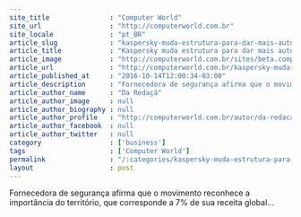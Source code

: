 ```yaml
---
site_title               : "Computer World"
site_url                 : "http://computerworld.com.br"
site_locale              : "pt_BR"
article_slug             : "kaspersky-muda-estrutura-para-dar-mais-autonomia-a-america-latina"
article_title            : "Kaspersky muda estrutura para dar mais autonomia à América Latina"
article_image            : "http://computerworld.com.br/sites/beta.computerworld.com.br/files/news_articles/america_latina.jpg"
article_url              : "http://computerworld.com.br/kaspersky-muda-estrutura-para-dar-mais-autonomia-america-latina"
article_published_at     : "2016-10-14T12:00:34-03:00"
article_description      : "Fornecedora de segurança afirma que o movimento reconhece a importância do território, que corresponde a 7% de sua receita global..."
article_author_name      : "Da Redaçã"
article_author_image     : null
article_author_biography : null
article_author_profile   : "http://computerworld.com.br/autor/da-redacao"
article_author_facebook  : null
article_author_twitter   : null
category                 : ['business']
tags                     : ['Computer World']
permalink                : "/:categories/kaspersky-muda-estrutura-para-dar-mais-autonomia-a-america-latina/"
layout                   : post
---
```


Fornecedora de segurança afirma que o movimento reconhece a importância do território, que corresponde a 7% de sua receita global...
